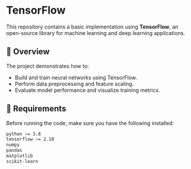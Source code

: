 # TensorFlow 

This repository contains a basic implementation using **TensorFlow**, an open-source library for machine learning and deep learning applications.

## 🧠 Overview

The project demonstrates how to:
- Build and train neural networks using TensorFlow.
- Perform data preprocessing and feature scaling.
- Evaluate model performance and visualize training metrics.

## 🧩 Requirements

Before running the code, make sure you have the following installed:

```bash
python >= 3.8
tensorflow >= 2.10
numpy
pandas
matplotlib
scikit-learn
